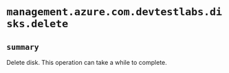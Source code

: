 # `management.azure.com.devtestlabs.disks.delete`

## `summary`
Delete disk. This operation can take a while to complete.



